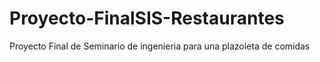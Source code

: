 # Proyecto-FinalSIS-Restaurantes
Proyecto Final de Seminario de ingenieria para una plazoleta de comidas
